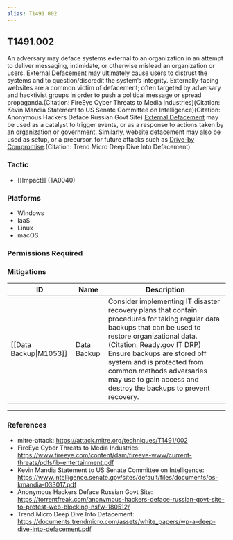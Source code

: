 ```yaml
---
alias: T1491.002
---
```


## T1491.002

An adversary may deface systems external to an organization in an attempt to deliver messaging, intimidate, or otherwise mislead an organization or users. [External Defacement](https://attack.mitre.org/techniques/T1491/002) may ultimately cause users to distrust the systems and to question/discredit the system’s integrity. Externally-facing websites are a common victim of defacement; often targeted by adversary and hacktivist groups in order to push a political message or spread propaganda.(Citation: FireEye Cyber Threats to Media Industries)(Citation: Kevin Mandia Statement to US Senate Committee on Intelligence)(Citation: Anonymous Hackers Deface Russian Govt Site) [External Defacement](https://attack.mitre.org/techniques/T1491/002) may be used as a catalyst to trigger events, or as a response to actions taken by an organization or government. Similarly, website defacement may also be used as setup, or a precursor, for future attacks such as [Drive-by Compromise](https://attack.mitre.org/techniques/T1189).(Citation: Trend Micro Deep Dive Into Defacement)


### Tactic
- [[Impact]] (TA0040)

### Platforms
- Windows
- IaaS
- Linux
- macOS

### Permissions Required

### Mitigations

| ID | Name | Description |
| --- | --- | --- |
| [[Data Backup\|M1053]] | Data Backup | Consider implementing IT disaster recovery plans that contain procedures for taking regular data backups that can be used to restore organizational data.(Citation: Ready.gov IT DRP) Ensure backups are stored off system and is protected from common methods adversaries may use to gain access and destroy the backups to prevent recovery. |


---
### References

- mitre-attack: https://attack.mitre.org/techniques/T1491/002
- FireEye Cyber Threats to Media Industries: https://www.fireeye.com/content/dam/fireeye-www/current-threats/pdfs/ib-entertainment.pdf
- Kevin Mandia Statement to US Senate Committee on Intelligence: https://www.intelligence.senate.gov/sites/default/files/documents/os-kmandia-033017.pdf
- Anonymous Hackers Deface Russian Govt Site: https://torrentfreak.com/anonymous-hackers-deface-russian-govt-site-to-protest-web-blocking-nsfw-180512/
- Trend Micro Deep Dive Into Defacement: https://documents.trendmicro.com/assets/white_papers/wp-a-deep-dive-into-defacement.pdf
